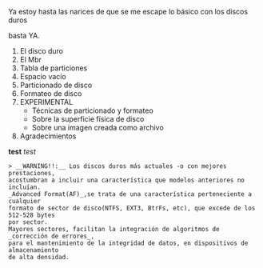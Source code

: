 Ya estoy hasta las narices de que se me escape lo básico con los discos duros

basta YA.

1. El disco duro  
2. El Mbr  
2. Tabla de particiones  
2. Espacio vacío  
3. Particionado de disco  
4. Formateo de disco  
5. EXPERIMENTAL  
	- Técnicas de particionado y formateo  
    - Sobre la superficie física de disco  
    - Sobre una imagen creada como archivo  
  6. Agradecimientos  


  __test__ _test_



	> __WARNING!!:__ Los discos duros más actuales -o con mejores prestaciones,  
	acostumbran a incluir una característica que modelos anteriores no incluían.
	_Advanced Format(AF)_,se trata de una característica perteneciente a cualquier
	formato de sector de disco(NTFS, EXT3, BtrFs, etc), que excede de los 512-528 bytes
	por sector.  
	Mayores sectores, facilitan la integración de algoritmos de _corrección de errores_,
	para el mantenimiento de la integridad de datos, en dispositivos de almacenamiento
	de alta densidad.
